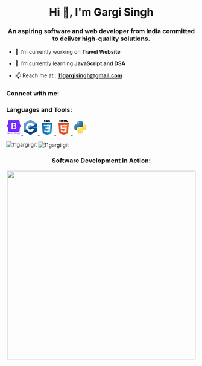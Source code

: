 <h1 align="center">Hi 👋, I'm Gargi Singh</h1>
<h3 align="center">An aspiring software and web developer from India committed to deliver high-quality solutions.</h3>

- 🔭 I’m currently working on **Travel Website**

- 🌱 I’m currently learning **JavaScript and DSA**

- 📫 Reach me at : **11gargisingh@gmail.com**

<h3 align="left">Connect with me:</h3>
<p align="left">
</p>

<h3 align="left">Languages and Tools:</h3>
<p align="left"> <a href="https://getbootstrap.com" target="_blank" rel="noreferrer"> <img src="https://raw.githubusercontent.com/devicons/devicon/master/icons/bootstrap/bootstrap-plain-wordmark.svg" alt="bootstrap" width="40" height="40"/> </a> <a href="https://www.w3schools.com/cpp/" target="_blank" rel="noreferrer"> <img src="https://raw.githubusercontent.com/devicons/devicon/master/icons/cplusplus/cplusplus-original.svg" alt="cplusplus" width="40" height="40"/> </a> <a href="https://www.w3schools.com/css/" target="_blank" rel="noreferrer"> <img src="https://raw.githubusercontent.com/devicons/devicon/master/icons/css3/css3-original-wordmark.svg" alt="css3" width="40" height="40"/> </a> <a href="https://www.w3.org/html/" target="_blank" rel="noreferrer"> <img src="https://raw.githubusercontent.com/devicons/devicon/master/icons/html5/html5-original-wordmark.svg" alt="html5" width="40" height="40"/> </a> <a href="https://www.python.org" target="_blank" rel="noreferrer"> <img src="https://raw.githubusercontent.com/devicons/devicon/master/icons/python/python-original.svg" alt="python" width="40" height="40"/> </a> </p>

<p><img align="left" src="https://github-readme-stats.vercel.app/api/top-langs?username=11gargiigit&show_icons=true&locale=en&layout=compact" alt="11gargiigit" /></p>

<p>&nbsp;<img align="center" src="https://github-readme-stats.vercel.app/api?username=11gargiigit&show_icons=true&locale=en" alt="11gargiigit" /></p>
<h3 align="center">Software Development in Action:</h3>
<p align="center">
  <img src="https://i.pinimg.com/736x/d6/18/c3/d618c3ba3bc01a58579a6b19bd2c78c0.jpg" width="500" height="500"/>
</p>

